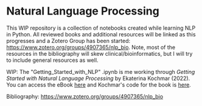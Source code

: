 # Natural Language Processing

This WIP repository is a collection of notebooks created while learning NLP in Python. All reviewed books and additional resources will be linked as this progresses and a Zotero Group has been started: https://www.zotero.org/groups/4907365/nlp_bio. Note, most of the resources in the bibliography will skew clinical/bioinformatics, but I will try to include general resources as well. 

WIP: The "Getting_Started_with_NLP" .ipynb is me working through *Getting Started with Natural Language Processing* by Ekaterina Kochmar (2022). You can access the eBook [here](https://livebook.manning.com/book/getting-started-with-natural-language-processing/chapter-1/v-10/) and Kochmar's code for the book is [here](https://github.com/ekochmar/Getting-Started-with-NLP).  

Bibliography: https://www.zotero.org/groups/4907365/nlp_bio 
